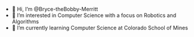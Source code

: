 - 👋 Hi, I’m @Bryce-theBobby-Merritt
- 👀 I’m interested in Computer Science with a focus on Robotics and Algorithms
- 🌱 I’m currently learning Computer Science at Colorado School of Mines

<!---
Bryce-theBobby-Merritt/Bryce-theBobby-Merritt is a ✨ special ✨ repository because its `README.md` (this file) appears on your GitHub profile.
You can click the Preview link to take a look at your changes.
--->
